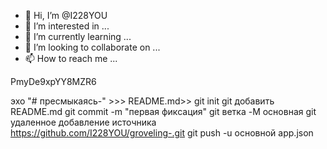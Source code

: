 - 👋 Hi, I’m @I228YOU
- 👀 I’m interested in ...
- 🌱 I’m currently learning ...
- 💞️ I’m looking to collaborate on ...
- 📫 How to reach me ...

<!---
I228YOU/I228YOU is a ✨ special ✨ repository because its `README.md` (this file) appears on your GitHub profile.
You can click the Preview link to take a look at your changes.
--->PmyDe9xpYY8MZR6
эхо "# пресмыкаясь-" >>> README.md>>
git init
git добавить README.md
git commit -m "первая фиксация"
git ветка -M основная
git удаленное добавление источника https://github.com/I228YOU/groveling-.git
git push -u основной
app.json
